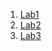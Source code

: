 1. [Lab1](https://github.com/IK-31-Kachor/star/tree/master/Lab1)
2. [Lab2](https://github.com/IK-31-Kachor/star/tree/master/Lab2)
3. [Lab3](https://github.com/IK-31-Kachor/star/tree/master/Lab3)